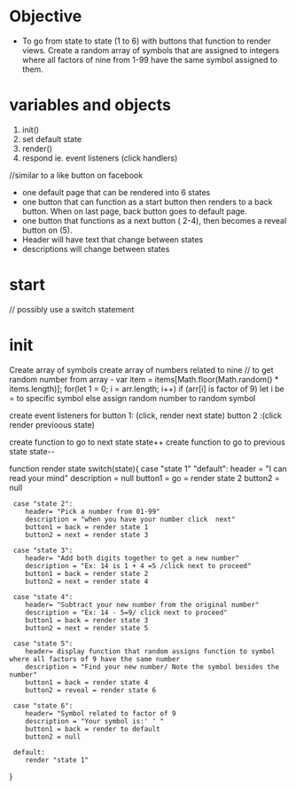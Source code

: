 # Objective
- To go from state to state (1 to 6) with buttons that function to render views. Create a random array of symbols that are assigned to integers where all factors of nine from 1-99 have the same symbol assigned to them. 
 
 # variables and objects
 1. init()
 2. set default state
 3. render()
 4. respond ie. event listeners (click handlers)

//similar to a like button on facebook


 - one default page that can be rendered into 6 states
 - one button that can function as a start button then renders to a back button. When on last page, back button goes to default page.
 - one button that functions as a next button ( 2-4), then becomes a reveal button on (5). 
 - Header will have text that change between states
 - descriptions will change between states

 # start

 // possibly use a switch statement
# init 

Create array of symbols
create array of numbers related to nine
// to get random number from array 
    - var item = items[Math.floor(Math.random() * items.length)];
    for(let 1 = 0; i = arr.length; i++)
        if (arr[i] is factor of 9)
        let i be = to specific symbol
        else
        assign random number to random symbol
        
create event listeners for 
    button 1: (click, render next state)
    button 2 :(click render previoous state)

create function to go to next state
state++
create function to go to previous state
state--

function render state
 switch(state){
     case "state 1" "default": 
        header = "I can read your mind"
        description = null
        button1 = go = render state 2
        button2 = null

     case "state 2":
        header= "Pick a number from 01-99"
        description = "when you have your number click  next"
        button1 = back = render state 1
        button2 = next = render state 3

     case "state 3":
        header= "Add both digits together to get a new number"
        description = "Ex: 14 is 1 + 4 =5 /click next to proceed"
        button1 = back = render state 2
        button2 = next = render state 4
    
     case "state 4":
        header= "Subtract your new number from the original number"
        description = "Ex: 14 - 5=9/ click next to proceed"
        button1 = back = render state 3
        button2 = next = render state 5

     case "state 5":
        header= display function that random assigns function to symbol where all factors of 9 have the same number
        description = "Find your new number/ Note the symbol besides the number"
        button1 = back = render state 4
        button2 = reveal = render state 6

     case "state 6":
        header= "Symbol related to factor of 9
        description = "Your symbol is:' ' "
        button1 = back = render to default 
        button2 = null

     default:
        render "state 1"
 }